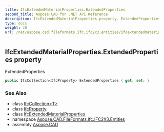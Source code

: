 ```yaml
---
title: IfcExtendedMaterialProperties.ExtendedProperties
second_title: Aspose.CAD for .NET API Reference
description: IfcExtendedMaterialProperties property. ExtendedProperties
type: docs
weight: 30
url: /net/aspose.cad.fileformats.ifc.ifc2x3.entities/ifcextendedmaterialproperties/extendedproperties/
---
```

## IfcExtendedMaterialProperties.ExtendedProperties property

ExtendedProperties

```csharp
public IfcCollection<IfcProperty> ExtendedProperties { get; set; }
```

### See Also

* class [IfcCollection&lt;T&gt;](../../../aspose.cad.fileformats.ifc/ifccollection-1/)
* class [IfcProperty](../../ifcproperty/)
* class [IfcExtendedMaterialProperties](../)
* namespace [Aspose.CAD.FileFormats.Ifc.IFC2X3.Entities](../../ifcextendedmaterialproperties/)
* assembly [Aspose.CAD](../../../)



